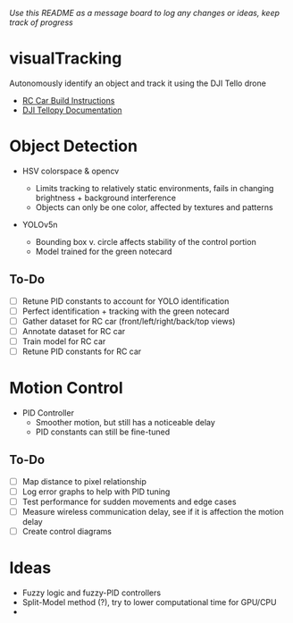 *Use this README as a message board to log any changes or ideas, keep track of progress*

# visualTracking
Autonomously identify an object and track it using the DJI Tello drone
* [RC Car Build Instructions](https://racecarj.com/pages/build-instructions)
* [DJI Tellopy Documentation](https://djitellopy.readthedocs.io/en/latest/tello/)

# Object Detection
* HSV colorspace & opencv
  * Limits tracking to relatively static environments, fails in changing brightness + background interference
  * Objects can only be one color, affected by textures and patterns 

* YOLOv5n
  * Bounding box v. circle affects stability of the control portion
  * Model trained for the green notecard

## To-Do
- [ ] Retune PID constants to account for YOLO identification
- [ ] Perfect identification + tracking with the green notecard 
- [ ] Gather dataset for RC car (front/left/right/back/top views)
- [ ] Annotate dataset for RC car
- [ ] Train model for RC car
- [ ] Retune PID constants for RC car

# Motion Control
* PID Controller
  * Smoother motion, but still has a noticeable delay
  * PID constants can still be fine-tuned

## To-Do
- [ ] Map distance to pixel relationship
- [ ] Log error graphs to help with PID tuning
- [ ] Test performance for sudden movements and edge cases
- [ ] Measure wireless communication delay, see if it is affection the motion delay
- [ ] Create control diagrams

# Ideas
* Fuzzy logic and fuzzy-PID controllers
* Split-Model method (?), try to lower computational time for GPU/CPU
* 
